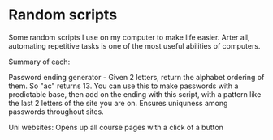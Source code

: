 # Random scripts
Some random scripts I use on my computer to make life easier. Arter all, automating repetitive tasks is one of the most useful abilities of computers.

Summary of each:

Password ending generator - Given 2 letters, return the alphabet ordering of them. So "ac" returns 13. You can use this to make passwords with a predictable base, then add on the ending with this script, with a pattern like the last 2 letters of the site you are on. Ensures uniquness among passwords throughout sites.

Uni websites: Opens up all course pages with a click of a button
